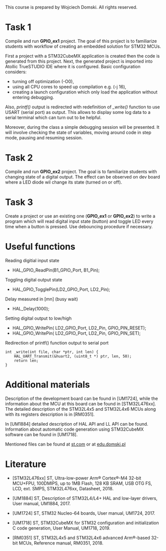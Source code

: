 This course is prepared by Wojciech Domski.
All rights reserved.

# Task 1

Compile and run **GPIO_ex1** project.
The goal of this project is to familiarize students with 
workflow of creating an embedded solution for 
STM32 MCUs. 

First a project with a STM32CubeMX application is created then 
the code is generated from this project. Next, the 
generated project is imported into Atollic TrueSTUDIO IDE 
where it is configured. Basic configuration considers:

- turning off optimization (-O0),
- using all CPU cores to speed up compilation e.g. (-j 16),
- creating a launch configuration which only load 
the application without entering debugging.

Also, *printf()* output is redirected with redefinition of 
*_write()* function to use USART (serial port) as output.
This allows to display some log data to a serial terminal 
which can turn out to be helpful.

Moreover, during the class a simple debugging session 
will be presented. It will involve checking the 
state of variables, moving around code in step mode, 
pausing and resuming session.

# Task 2

Compile and run **GPIO_ex2** project.
The goal is to familiarize students with changing 
state of a digital output.
The effect can be observed on dev board where 
a LED diode wil change its state (turned on or off).

# Task 3

Create a project or use an existing one (**GPIO_ex1** or **GPIO_ex2**)
to write a program which will read digital input state (button) 
and toggle LED every time when a button is pressed. Use 
debouncing procedure if necessary.

# Useful functions

Reading digitial input state
- HAL_GPIO_ReadPin(B1_GPIO_Port, B1_Pin);

Toggling digital output state
- HAL_GPIO_TogglePin(LD2_GPIO_Port, LD2_Pin);

Delay measured in [mn] (busy wait)
- HAL_Delay(1000);

Setting digital output to low/high
- HAL_GPIO_WritePin( LD2_GPIO_Port, LD2_Pin, GPIO_PIN_RESET);
- HAL_GPIO_WritePin( LD2_GPIO_Port, LD2_Pin, GPIO_PIN_SET);

Redirection of printf() function output to serial port
```
int _write(int file, char *ptr, int len) {
	HAL_UART_Transmit(&huart2, (uint8_t *) ptr, len, 50);
	return len;
}
```

# Additional materials

Description of the development board can be found in [UM1724], 
while the information about the MCU at this board can be found in [STM32L476xx]. 
The detailed description of the STM32L4x5 and STM32L4x6 MCUs along 
with its registers description is in [RM0351].

In [UM1884] detailed description of HAL API and LL API can be found. 
Information about automatic code generation using STM32CubeMX software 
can be found in [UM1718].

Mentioned files can be found at [st.com](https://www.st.com) or at [edu.domski.pl](https://edu.domski.pl/kursy/advanced-robot-control/arc-laboratory/)

# Literature

- [STM32L476xx] ST, Ultra-low-power Arm® Cortex®-M4 32-bit MCU+FPU, 100DMIPS, up to 1MB Flash, 128 KB SRAM, USB OTG FS, LCD, ext. SMPS, STM32L476xx, Datasheet, 2018.

- [UM1884] ST, Description of STM32L4/L4+ HAL and low-layer drivers, User manual, UM1884, 2017.

- [UM1724] ST, STM32 Nucleo-64 boards, User manual, UM1724, 2017.

- [UM1718] ST, STM32CubeMX for STM32 configuration and initialization C code generation, User Manual, UM1718, 2019.

- [RM0351] ST, STM32L4x5 and STM32L4x6 advanced Arm®-based 32-bit MCUs, Reference manual, RM0351, 2018.



